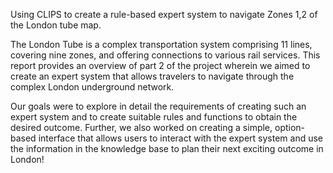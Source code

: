 Using CLIPS to create a rule-based expert system to navigate Zones 1,2 of the London tube map.

The London Tube is a complex transportation system comprising 11 lines, covering nine zones, and offering connections to various rail services. This report provides an overview of part 2 of the project wherein we aimed to create an expert system that allows travelers to navigate through the complex London underground network.

Our goals were to explore in detail the requirements of creating such an expert system and to create suitable rules and functions to obtain the desired outcome. Further, we also worked on creating a simple, option-based interface that allows users to interact with the expert system and use the information in the knowledge base to plan their next exciting outcome in London!
